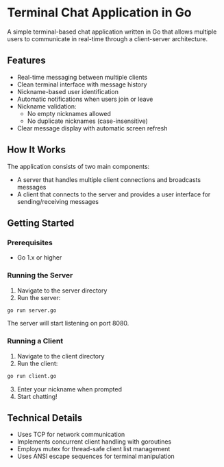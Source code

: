 # Terminal Chat Application in Go

A simple terminal-based chat application written in Go that allows multiple users to communicate in real-time through a client-server architecture.

## Features

- Real-time messaging between multiple clients
- Clean terminal interface with message history
- Nickname-based user identification
- Automatic notifications when users join or leave
- Nickname validation:
  - No empty nicknames allowed
  - No duplicate nicknames (case-insensitive)
- Clear message display with automatic screen refresh

## How It Works

The application consists of two main components:
- A server that handles multiple client connections and broadcasts messages
- A client that connects to the server and provides a user interface for sending/receiving messages

## Getting Started

### Prerequisites
- Go 1.x or higher

### Running the Server

1. Navigate to the server directory
2. Run the server:
```bash
go run server.go
```

The server will start listening on port 8080.

### Running a Client

1. Navigate to the client directory
2. Run the client:
```bash
go run client.go
```
3. Enter your nickname when prompted
4. Start chatting!


## Technical Details

- Uses TCP for network communication
- Implements concurrent client handling with goroutines
- Employs mutex for thread-safe client list management
- Uses ANSI escape sequences for terminal manipulation
